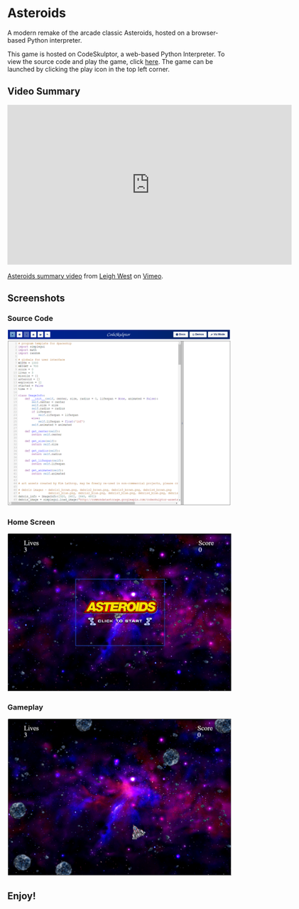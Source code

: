 # Asteroids
A modern remake of the arcade classic Asteroids, hosted on a browser-based Python interpreter.

This game is hosted on CodeSkulptor, a web-based Python Interpreter. To view the source code and play the game, click [here](http://www.codeskulptor.org/#user48_CJ1QctTrq9_4.py). The game can be launched by clicking the play icon in the top left corner.

## Video Summary
<iframe src="https://player.vimeo.com/video/509641149" width="640" height="360" frameborder="0" allow="autoplay; fullscreen; picture-in-picture" allowfullscreen></iframe>
<p><a href="https://vimeo.com/509641149">Asteroids summary video</a> from <a href="https://vimeo.com/user127722423">Leigh West</a> on <a href="https://vimeo.com">Vimeo</a>.</p>

## Screenshots

### Source Code

![](/Screenshots/SourceCode.PNG?raw=true "Source Code")

### Home Screen

![](/Screenshots/HomeScreen.PNG?raw=true "Home Screen")

### Gameplay

![](/Screenshots/GameplayPNG.PNG?raw=true "Gameplay")


## Enjoy!
